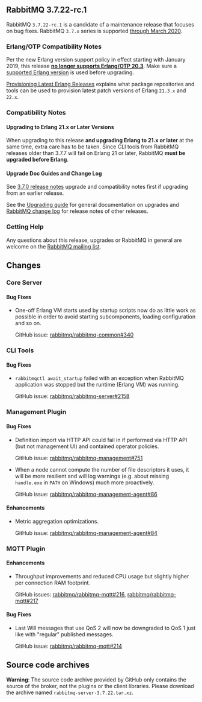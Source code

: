 ## RabbitMQ 3.7.22-rc.1

RabbitMQ `3.7.22-rc.1` is a candidate of a maintenance release that focuses on bug fixes.
RabbitMQ `3.7.x` series is supported [through March 2020](https://www.rabbitmq.com/versions.html).

### Erlang/OTP Compatibility Notes

Per the new Erlang version support policy in effect starting with January 2019,
this release [**no longer supports Erlang/OTP 20.3**](https://groups.google.com/d/msg/rabbitmq-users/G4UJ9zbIYHs/qCeyjkjyCQAJ).
Make sure a [supported Erlang version](https://www.rabbitmq.com/which-erlang.html) is used before upgrading.

[Provisioning Latest Erlang Releases](https://www.rabbitmq.com/which-erlang.html#erlang-repositories) explains
what package repositories and tools can be used to provision latest patch versions of Erlang `21.3.x` and `22.x`.

### Compatibility Notes

#### Upgrading to Erlang 21.x or Later Versions

When upgrading to this release **and upgrading Erlang to 21.x or later** at the same time, extra care has to be taken.
Since CLI tools from RabbitMQ releases older than 3.7.7 will fail on Erlang 21 or later,
RabbitMQ **must be upgraded before Erlang**.

#### Upgrade Doc Guides and Change Log

See [3.7.0 release notes](https://github.com/rabbitmq/rabbitmq-server/releases/tag/v3.7.0) upgrade
and compatibility notes first if upgrading from an earlier release.

See the [Upgrading guide](https://www.rabbitmq.com/upgrade.html) for general documentation on upgrades
and [RabbitMQ change log](https://www.rabbitmq.com/changelog.html) for release notes of other releases.

### Getting Help

Any questions about this release, upgrades or RabbitMQ in general are welcome on the
[RabbitMQ mailing list](https://groups.google.com/forum/#!forum/rabbitmq-users).


## Changes

### Core Server

#### Bug Fixes

 * One-off Erlang VM starts used by startup scripts now do as little work as possible
   in order to avoid starting subcomponents, loading configuration and so on.

   GitHub issue: [rabbitmq/rabbitmq-common#340](https://github.com/rabbitmq/rabbitmq-common/pull/340)


### CLI Tools

#### Bug Fixes

 * `rabbitmqctl await_startup` failed with an exception when RabbitMQ application was stopped but the
    runtime (Erlang VM) was running.

   GitHub issue: [rabbitmq/rabbitmq-server#2158](https://github.com/rabbitmq/rabbitmq-server/issues/2158)


### Management Plugin

#### Bug Fixes

 * Definition import via HTTP API could fail in if performed via HTTP API (but not management UI)
   and contained operator policies.

   GitHub issue: [rabbitmq/rabbitmq-management#751](https://github.com/rabbitmq/rabbitmq-management/issues/751)

 * When a node cannot compute the number of file descriptors it uses, it will be more resilient and will
   log warnings (e.g. about missing `handle.exe` in `PATH` on Windows) much more proactively.

   GitHub issue: [rabbitmq/rabbitmq-management-agent#86](https://github.com/rabbitmq/rabbitmq-management-agent/issues/86)

#### Enhancements

 * Metric aggregation optimizations.

   GitHub issue: [rabbitmq/rabbitmq-management-agent#84](https://github.com/rabbitmq/rabbitmq-management-agent/pull/84)


### MQTT Plugin

#### Enhancements

 * Throughput improvements and reduced CPU usage but slightly higher per connection RAM footprint.

   GitHub issues: [rabbitmq/rabbitmq-mqtt#216](https://github.com/rabbitmq/rabbitmq-mqtt/pull/216), [rabbitmq/rabbitmq-mqtt#217](https://github.com/rabbitmq/rabbitmq-mqtt/pull/217)

#### Bug Fixes

 * Last Will messages that use QoS 2 will now be downgraded to QoS 1 just like with "regular" published messages.

   GitHub issue: [rabbitmq/rabbitmq-mqtt#214](https://github.com/rabbitmq/rabbitmq-mqtt/issues/214)


## Source code archives

**Warning**: The source code archive provided by GitHub only contains the source of the broker,
not the plugins or the client libraries. Please download the archive named `rabbitmq-server-3.7.22.tar.xz`.
